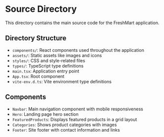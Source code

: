 # Source Directory

This directory contains the main source code for the FreshMart application.

## Directory Structure

- `components/`: React components used throughout the application
- `assets/`: Static assets like images and icons
- `styles/`: CSS and style-related files
- `types/`: TypeScript type definitions
- `main.tsx`: Application entry point
- `App.tsx`: Root component
- `vite-env.d.ts`: Vite environment type definitions

## Components

- `Navbar`: Main navigation component with mobile responsiveness
- `Hero`: Landing page hero section
- `FeaturedProducts`: Displays featured products in a grid layout
- `Categories`: Shows product categories with images
- `Footer`: Site footer with contact information and links